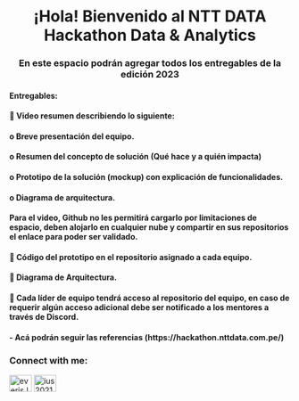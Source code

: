 <h1 align="center">¡Hola! Bienvenido al NTT DATA Hackathon Data & Analytics</h1>
<h3 align="center">En este espacio podrán agregar todos los entregables de la edición 2023</h3>

<h4>Entregables:</h4>
<h4>📝 Video resumen describiendo lo siguiente:</h4>
<h4>    o Breve presentación del equipo.</h4>
<h4>    o Resumen del concepto de solución (Qué hace y a quién impacta)</h4>
<h4>    o Prototipo de la solución (mockup) con explicación de funcionalidades.</h4>
<h4>    o Diagrama de arquitectura.</h4>
<h4>  Para el video, Github no les permitirá cargarlo por limitaciones de espacio, deben alojarlo en cualquier nube y compartir en sus repositorios el enlace para poder ser validado. </h4>
<h4>📝 Código del prototipo en el repositorio asignado a cada equipo.</h4>
<h4>📝 Diagrama de Arquitectura.</h4>

<h4>  💬 Cada líder de equipo tendrá acceso al repositorio del equipo, en caso de requerir algún acceso adicional debe ser notificado a los mentores a través de Discord.</h4>


<h4>- Acá podrán seguir las referencias (https://hackathon.nttdata.com.pe/)</h4>


<h3 align="left">Connect with me:</h3>
<p align="left">
  <a href="hhttps://www.facebook.com/nttdata.latam" target="blank"><img align="center" src="https://raw.githubusercontent.com/rahuldkjain/github-profile-readme-generator/master/src/images/icons/Social/facebook.svg" alt="everis.latam/" height="30" width="40" /></a>
<a href="https://www.instagram.com/nttdata.latam/" target="blank"><img align="center" src="https://raw.githubusercontent.com/rahuldkjain/github-profile-readme-generator/master/src/images/icons/Social/instagram.svg" alt="ius2021" height="30" width="40" /></a>
</p>

